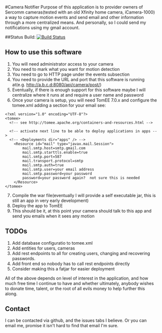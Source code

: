 #Camera Notifier
Purpose of this application is to provider owners of Sercomm cameras(tested with an old Xfinity home camera, iCamera-1000) a way to capture motion events and send email and other information through a more centralized means.  And personally, so I could send my notifications using my gmail account.

##Status
Build: [![Build Status](https://travis-ci.org/djr4488/camera-notifier.svg?branch=master)](https://travis-ci.org/djr4488/camera-notifier)

## How to use this software
1. You will need administrator access to your camera
2. You need to mark what you want for motion detection
3. You need to go to HTTP page under the events subsection
4. You need to provide the URL and port that this software is running at(e.g. http://a.b.c.d:8080/api/camera/post/<your camera name no spaces>)
5. Eventually, if there is enough support for this software maybe I will centralize where it runs at and require a user name and password
6. Once your camera is setup, you will need TomEE 7.0.x and configure the tomee.xml adding a <Resource> section for your email see:
```
<?xml version="1.0" encoding="UTF-8"?>
<tomee>
  <!-- see http://tomee.apache.org/containers-and-resources.html -->

  <!-- activate next line to be able to deploy applications in apps -->
  <!-- <Deployments dir="apps" /> -->
  	<Resource id="mail" type="javax.mail.Session">
   		mail.smtp.host=smtp.gmail.com
   		mail.smtp.starttls.enable=true
   		mail.smtp.port=587
   		mail.transport.protocol=smtp
   		mail.smtp.auth=true
   		mail.smtp.user=your email address
   		mail.smtp.password=your password
   		password=your password again?  not sure this is needed
	</Resource>
</tomee>
```
7. Compile the war file(eventually I will provide a self executable jar, this is still an app in very early development)
8. Deploy the app to TomEE
9. This should be it, at this point your camera should talk to this app and send you emails when it sees any motion

## TODOs
1. Add database configuratio to tomee.xml
2. Add entities for users, cameras
3. Add rest endpoints to all for creating users, changing and recovering passwords.
4. Add front end so nobody has to call rest endpoints directly
5. Consider making this a fatjar for easier deployment

All of the above depends on level of interest in the application, and how much free time I continue to have and whether ultimately, anybody wishes to donate time, talent, or the root of all evils money to help further this along.

## Contact
I can be contacted via github, and the issues tabs I believe.  Or you can email me, promise it isn't hard to find that email I'm sure.
